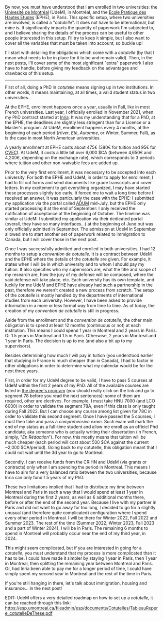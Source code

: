 <!--
.. title: 004 - Cotutelle 101
.. slug: 004
.. date: 2022-06-08 12:13:01 UTC-04:00
.. tags: paperworking
.. category: 
.. link: 
.. description: 
.. type: text
-->

By now, you must have understood that I am enrolled in two universities: the [Univesité de Montréal](https://www.umontreal.ca/) (UdeM), in Montréal, and the [Ecole Pratique des Hautes Etudes](https://www.ephe.psl.eu/) (EPHE), in Paris. This specific setup, where two universities are involved, is called a "*cotutelle*". It does not have to be international, but mine is. It significantly impacts the quantity of paperwork I'm subjected to, and I believe sharing the details of the process can be useful to other people interested in this setup. I'll try to keep it simple, but I also want to cover all the variables that must be taken into account, so buckle up!

I'll start with detailing the obligations which come with a *cotutelle* (by that I mean what needs to be in place for it to be and remain valid). Then, in the next posts, I'll cover some of the most significant "extra" paperwork I also have to handle, before giving my feedback on the advantages and drawbacks of this setup.

---

First of all, doing a PhD in *cotutelle* means signing up in two institutions. In other words, it means maintaining, at all times, a valid student status in two universities.  

At the EPHE, enrollment happens once a year, usually in Fall, like in most French universities. Last year, I officially enrolled in November 2021, when my PhD contract started at [Inria](https://www.inria.fr/en). It was my understanding that for a PhD, at the EPHE, the deadlines are slightly less stringent than for a Licence or a Master's program. At UdeM, enrollment happens every 4 months, at the beginning of each period (*Hiver*, *Eté*, *Automne*, or Winter, Summer, Fall), as is the case in most North American universities.  

A yearly enrollment at EPHE costs about 475€ (380€ for tuition and 95€ for [CVEC](https://www.etudiant.gouv.fr/fr/cvec-une-demarche-de-rentree-incontournable-955)). At UdeM, it costs a little bit over 6,000 $CA (between 4,650€ and 4,200€, depending on the exchange rate), which corresponds to 3 periods where tuition and other non-waivable fees are added up.  

Prior to the very first enrollment, it was necessary to be accepted into each university. For both the EPHE and UdeM, in order to apply for enrollment, I had to fill out forms and send documents like grade transcripts and cover letters. In my excitement to get everything organized, I may have started these processes slightly too early. It forced me to wait a long time before I received an answer. It was particularly the case with the EPHE: I submitted my application via the portal called [ADUM](https://www.adum.fr/) mid-July, but the EPHE only started processing it at the end of September: I only received the notification of acceptance at the beginning of October. The timeline was similar at UdeM: I submitted my application via their dedicated portal (overall, they have so many interfaces...) at the beginning of June but was only officially admitted in September. The admission at UdeM in September allowed me to start another set of paperwork related to immigration to Canada, but I will cover those in the next post.  

Once I was successfully admitted and enrolled in both universities, I had 12 months to setup a *convention de cotutelle*. It is a contract between UdeM and the EPHE where the details of the *cotutelle* are given. For example, it states when I will be in which university and to whom I should pay my tuition. It also specifies who my supervisors are, what the title and scope of my research are, how the jury of my defense will be composed, where the said defense will take place, etc. Each university has its own template, and luckily for me UdeM and EPHE have already had such a partnership in the past, therefore we weren't created a new process from scratch. The setup of the *cotutelle* is mostly handled by the departments of international studies from each university. However, I have been asked to provide information in a more or less formal way from time to time. As of today, the creation of my *convention de cotutelle* is still in progress.  

Aside from the enrollment and the *convention de cotutelle*, the other main obligation is to spend at least 12 months (continuous or not) at each institution. This means I could spend 1 year in Montreal and 2 years in Paris. Or 1.5 years in Montreal and 1.5 in Paris. Otherwise, 2 years in Montreal and 1 year in Paris. The decision is up to me (and also a bit up to my supervisors).  

Besides determining how much I will pay in tuition (you understood earlier that studying in France is much cheaper than in Canada), I had to factor in other obligations in order to determine what my calendar would be for the next three years.  

First, in order for my UdeM degree to be valid, I have to pass 5 courses at UdeM within the first 2 years of my PhD. All of the available courses are listed in [the degree's program](https://admission.umontreal.ca/programmes/doctorat-en-litterature/structure-du-programme/) (you should really click on the link and go to segment 78 before you read the next sentences): some of them are required, other are electives. For example, I must take HNU 7000 (and LCO 6000) in order to validate the segment 78A, even if this class is only taught during Fall 2022. But I can choose any course among list given for 78C in order to validate this second segment. Once I have passed the 5 courses, I must then take and pass a *comprehensive exam*. Such exam will mark the end of my status as a full-time student and allow me enroll as an officiel Phd candidate, aka someone who is actually writing their dissertation (in French, simply, "*En Rédaction*"). For now, this mostly means that tuition will be much cheaper (each period will cost about 500 $CA against the current ~2,000 $CA/period). Going back to my cotutelle, this obligation meant that I could not wait until the 3d year to go to Montreal.

Secondly, I can receive funds from the CRIHN and UdeM (via grants or contracts) only when I am spending the period in Montreal. This means I have to aim for a very balanced ratio between the two universities, because Inria can only fund 1.5 years of my PhD.  

These two limitations implied that I had to distribute my time between Montreal and Paris in such a way that I would spend at least 1 year in Montreal during the first 2 years, as well as 6 additional months there, before or after the end of the second year. Because I live with my partner in Paris and did not want to go away for too long, I decided to go for a slightly unusual (and therefore quite complicated) configuration where I spend every other period in Montreal. I will be there for Winter 2022, Fall 2022 and Summer 2023. The rest of the time (Summer 2022, Winter 2023, Fall 2023 and a part of Winter 2024), I will be in Paris. The remaining 6 months to spend in Montreal will probably occur near the end of my third year, in 2024.  

This might seem complicated, but if you are interested in going for a *cotutelle*, you must understand that my process is more complicated than it has to be. I could have made it simpler by staying 1 year in Paris, then 1 year in Montreal, then splitting the remaining year between Montreal and Paris. Or, had Inria been able to pay me for a longer period of time, I could have simply spent my second year in Montreal and the rest of the time in Paris.  

If you're still hanging in there, let's talk about immigration, housing and insurance... in the next post! 

EDIT: UdeM offers a very detailed roadmap on how to set up a *cotutelle*, it can be reached through this link: https://esp.umontreal.ca/fileadmin/esp/documents/Cotutelles/TableauRepere_cotutelleDeThese.pdf 
